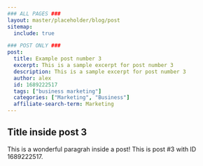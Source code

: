 ```yaml
---
### ALL PAGES ###
layout: master/placeholder/blog/post
sitemap:
  include: true

### POST ONLY ###
post:
  title: Example post number 3
  excerpt: This is a sample excerpt for post number 3
  description: This is a sample excerpt for post number 3
  author: alex
  id: 1689222517
  tags: ["business marketing"]
  categories: ["Marketing", "Business"]
  affiliate-search-term: Marketing
---
```


## Title inside post 3
This is a wonderful paragrah inside a post! This is post #3 with ID 1689222517.
